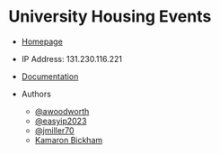 # University Housing Events

- [Homepage](https://events.housing.siu.edu)
- IP Address: 131.230.116.221
- [Documentation](https://github.com/UniversityHousing/events/wiki)

- Authors
  - [@awoodworth](https://github.com/awoodworth)
  - [@easyip2023](https://github.com/easyip2023)
  - [@jmiller70](https://github.com/jmiller70)
  - [Kamaron Bickham](https://github.com/KamaronB)
